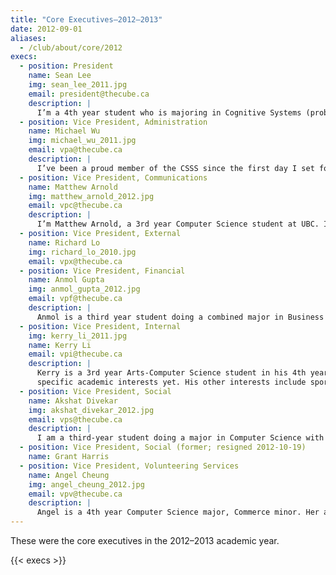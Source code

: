 ```yaml
---
title: "Core Executives—2012–2013"
date: 2012-09-01
aliases:
  - /club/about/core/2012
execs:
  - position: President
    name: Sean Lee
    img: sean_lee_2011.jpg
    email: president@thecube.ca
    description: |
      I’m a 4th year student who is majoring in Cognitive Systems (probably going to change majors to Computer Science). I don’t have much of a particular interest in much of anything when it comes to school, though it turns out I really like CPSC 320 so far. It’s like a course on puzzle solving with just enough math to make it beautiful, but not difficult. If I was to describe myself as I am right now, it would be with a quote by Eleanor Rooseevelt: “I am who I am today, because of the choices I made yesterday.” I am, as much as I hate to admit it, a mere worm of a man and I work hard to build up my character every day. Well, at least I’m motivated to change myself. Oh, and it’s worth mentioning I was not elected, but appointed as president and am struggling to figure out what I’m supposed to do. Other than that, I enjoy listening to jazz, working out, watching animé, and playing DOTA, though I don’t get much time for video games these days.
  - position: Vice President, Administration
    name: Michael Wu
    img: michael_wu_2011.jpg
    email: vpa@thecube.ca
    description: |
      I’ve been a proud member of the CSSS since the first day I set foot in it. It has given me so many great opportunities and chances in meeting and working with so many different people that it was a no brainer to give back by getting involved, and I encourage you to do so as well! In my spare time I enjoy cycling, swimming, baseball, coding, and, of course, the vidya. Say hi if you see me!
  - position: Vice President, Communications
    name: Matthew Arnold
    img: matthew_arnold_2012.jpg
    email: vpc@thecube.ca
    description: |
      I’m Matthew Arnold, a 3rd year Computer Science student at UBC. I’m a big gamer, so I play Q3A, CS, TF2, DotA, and SCII. I hope to help the CSSS be a welcoming place so that CS undergrads have somewhere to hang out and talk.
  - position: Vice President, External
    name: Richard Lo
    img: richard_lo_2010.jpg
    email: vpx@thecube.ca
  - position: Vice President, Financial
    name: Anmol Gupta
    img: anmol_gupta_2012.jpg
    email: vpf@thecube.ca
    description: |
      Anmol is a third year student doing a combined major in Business and Computer Science. He was born and brought up in Singapore and his current interests include traveling, watching planes (yes it’s a hobby!), as well as playing cricket. He looks forward to working with the Cube this year.
  - position: Vice President, Internal
    img: kerry_li_2011.jpg
    name: Kerry Li
    email: vpi@thecube.ca
    description: |
      Kerry is a 3rd year Arts-Computer Science student in his 4th year at UBC who had never programmed coming into university. He doesn’t really have
      specific academic interests yet. His other interests include sports (and E-SPORTS), gaming, game design, and making spreadsheets. He can almost always be found inside the Cube.
  - position: Vice President, Social
    name: Akshat Divekar
    img: akshat_divekar_2012.jpg
    email: vps@thecube.ca
    description: |
      I am a third-year student doing a major in Computer Science with a minor in Commerce. I have participated in CSSS initiatives before and wanted to be an exec ever since I entered UBC. I am currently on co-op doing some pretty exciting stuff (that’s never been done before!!). I am interested in problem solving and finding ways to optimize solutions to a problem, even at my workplace. Outside of school, I enjoy working out, swimming, and hanging out with friends. If you have questions about any of the social events, have any ideas, or just want to say a hi, hit me up at the e-mail address above or whenever you see me around campus.
  - position: Vice President, Social (former; resigned 2012-10-19)
    name: Grant Harris
  - position: Vice President, Volunteering Services
    name: Angel Cheung
    img: angel_cheung_2012.jpg
    email: vpv@thecube.ca
    description: |
      Angel is a 4th year Computer Science major, Commerce minor. Her academic interests lie in human computer interaction and mobile apps (specifically on Android). Outside of school, Angel likes to listen to catchy music, chat with her friends, and spend way too much time on the Internet.
---
```


These were the core executives in the 2012–2013 academic year.

{{< execs >}}
